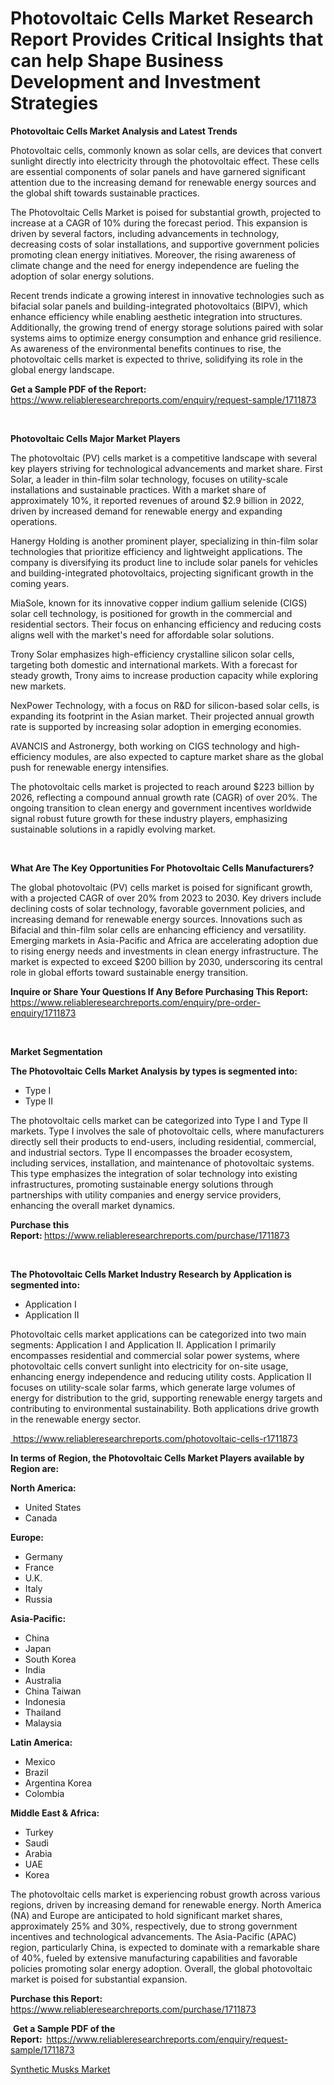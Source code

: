 <p><h1>Photovoltaic Cells Market Research Report Provides Critical Insights that can help Shape Business Development and Investment Strategies</h1></p><p><strong>Photovoltaic Cells Market Analysis and Latest Trends</strong></p>
<p><p>Photovoltaic cells, commonly known as solar cells, are devices that convert sunlight directly into electricity through the photovoltaic effect. These cells are essential components of solar panels and have garnered significant attention due to the increasing demand for renewable energy sources and the global shift towards sustainable practices.</p><p>The Photovoltaic Cells Market is poised for substantial growth, projected to increase at a CAGR of 10% during the forecast period. This expansion is driven by several factors, including advancements in technology, decreasing costs of solar installations, and supportive government policies promoting clean energy initiatives. Moreover, the rising awareness of climate change and the need for energy independence are fueling the adoption of solar energy solutions.</p><p>Recent trends indicate a growing interest in innovative technologies such as bifacial solar panels and building-integrated photovoltaics (BIPV), which enhance efficiency while enabling aesthetic integration into structures. Additionally, the growing trend of energy storage solutions paired with solar systems aims to optimize energy consumption and enhance grid resilience. As awareness of the environmental benefits continues to rise, the photovoltaic cells market is expected to thrive, solidifying its role in the global energy landscape.</p></p>
<p><strong>Get a Sample PDF of the Report:&nbsp;</strong> <a href="https://www.reliableresearchreports.com/enquiry/request-sample/1711873?utm_campaign=3059&utm_medium=2&utm_source=Github&utm_content=ia&utm_term=27032025&utm_id=photovoltaic-cells">https://www.reliableresearchreports.com/enquiry/request-sample/1711873</a></p>
<p>&nbsp;</p>
<p><strong>Photovoltaic Cells Major Market Players</strong></p>
<p><p>The photovoltaic (PV) cells market is a competitive landscape with several key players striving for technological advancements and market share. First Solar, a leader in thin-film solar technology, focuses on utility-scale installations and sustainable practices. With a market share of approximately 10%, it reported revenues of around $2.9 billion in 2022, driven by increased demand for renewable energy and expanding operations.</p><p>Hanergy Holding is another prominent player, specializing in thin-film solar technologies that prioritize efficiency and lightweight applications. The company is diversifying its product line to include solar panels for vehicles and building-integrated photovoltaics, projecting significant growth in the coming years.</p><p>MiaSole, known for its innovative copper indium gallium selenide (CIGS) solar cell technology, is positioned for growth in the commercial and residential sectors. Their focus on enhancing efficiency and reducing costs aligns well with the market's need for affordable solar solutions.</p><p>Trony Solar emphasizes high-efficiency crystalline silicon solar cells, targeting both domestic and international markets. With a forecast for steady growth, Trony aims to increase production capacity while exploring new markets.</p><p>NexPower Technology, with a focus on R&D for silicon-based solar cells, is expanding its footprint in the Asian market. Their projected annual growth rate is supported by increasing solar adoption in emerging economies.</p><p>AVANCIS and Astronergy, both working on CIGS technology and high-efficiency modules, are also expected to capture market share as the global push for renewable energy intensifies.</p><p>The photovoltaic cells market is projected to reach around $223 billion by 2026, reflecting a compound annual growth rate (CAGR) of over 20%. The ongoing transition to clean energy and government incentives worldwide signal robust future growth for these industry players, emphasizing sustainable solutions in a rapidly evolving market.</p></p>
<p>&nbsp;</p>
<p><strong>What Are The Key Opportunities For Photovoltaic Cells Manufacturers?</strong></p>
<p><p>The global photovoltaic (PV) cells market is poised for significant growth, with a projected CAGR of over 20% from 2023 to 2030. Key drivers include declining costs of solar technology, favorable government policies, and increasing demand for renewable energy sources. Innovations such as Bifacial and thin-film solar cells are enhancing efficiency and versatility. Emerging markets in Asia-Pacific and Africa are accelerating adoption due to rising energy needs and investments in clean energy infrastructure. The market is expected to exceed $200 billion by 2030, underscoring its central role in global efforts toward sustainable energy transition.</p></p>
<p><strong>Inquire or Share Your Questions If Any Before Purchasing This Report:</strong> <a href="https://www.reliableresearchreports.com/enquiry/pre-order-enquiry/1711873?utm_campaign=3059&utm_medium=2&utm_source=Github&utm_content=ia&utm_term=27032025&utm_id=photovoltaic-cells">https://www.reliableresearchreports.com/enquiry/pre-order-enquiry/1711873</a></p>
<p>&nbsp;</p>
<p><strong>Market Segmentation</strong></p>
<p><strong>The Photovoltaic Cells Market Analysis by types is segmented into:</strong></p>
<p><ul><li>Type I</li><li>Type II</li></ul></p>
<p><p>The photovoltaic cells market can be categorized into Type I and Type II markets. Type I involves the sale of photovoltaic cells, where manufacturers directly sell their products to end-users, including residential, commercial, and industrial sectors. Type II encompasses the broader ecosystem, including services, installation, and maintenance of photovoltaic systems. This type emphasizes the integration of solar technology into existing infrastructures, promoting sustainable energy solutions through partnerships with utility companies and energy service providers, enhancing the overall market dynamics.</p></p>
<p><strong>Purchase this Report:&nbsp;</strong><a href="https://www.reliableresearchreports.com/purchase/1711873?utm_campaign=3059&utm_medium=2&utm_source=Github&utm_content=ia&utm_term=27032025&utm_id=photovoltaic-cells">https://www.reliableresearchreports.com/purchase/1711873</a></p>
<p>&nbsp;</p>
<p><strong>The Photovoltaic Cells Market Industry Research by Application is segmented into:</strong></p>
<p><ul><li>Application I</li><li>Application II</li></ul></p>
<p><p>Photovoltaic cells market applications can be categorized into two main segments: Application I and Application II. Application I primarily encompasses residential and commercial solar power systems, where photovoltaic cells convert sunlight into electricity for on-site usage, enhancing energy independence and reducing utility costs. Application II focuses on utility-scale solar farms, which generate large volumes of energy for distribution to the grid, supporting renewable energy targets and contributing to environmental sustainability. Both applications drive growth in the renewable energy sector.</p></p>
<p><a href="https://www.reliableresearchreports.com/photovoltaic-cells-r1711873?utm_campaign=3059&utm_medium=2&utm_source=Github&utm_content=ia&utm_term=27032025&utm_id=photovoltaic-cells">&nbsp;https://www.reliableresearchreports.com/photovoltaic-cells-r1711873</a></p>
<p><strong>In terms of Region, the Photovoltaic Cells Market Players available by Region are:</strong></p>
<p>
    <p> <strong> North America: </strong>
        <ul>
            <li>United States</li>
            <li>Canada</li>
        </ul>
        </p> 
    <p> <strong> Europe: </strong>
        <ul>
            <li>Germany</li>
            <li>France</li>
            <li>U.K.</li>
            <li>Italy</li>
            <li>Russia</li>
        </ul>
        </p> 
    <p> <strong> Asia-Pacific: </strong>
        <ul>
            <li>China</li>
            <li>Japan</li>
            <li>South Korea</li>
            <li>India</li>
            <li>Australia</li>
            <li>China Taiwan</li>
            <li>Indonesia</li>
            <li>Thailand</li>
            <li>Malaysia</li>
        </ul>
        </p> 
    <p> <strong> Latin America: </strong>
        <ul>
            <li>Mexico</li>
            <li>Brazil</li>
            <li>Argentina Korea</li>
            <li>Colombia</li>
        </ul>
        </p> 
    <p> <strong> Middle East & Africa: </strong>
        <ul>
            <li>Turkey</li>
            <li>Saudi</li>
            <li>Arabia</li>
            <li>UAE</li>
            <li>Korea</li>
        </ul>
    </p>
    </p>
<p><p>The photovoltaic cells market is experiencing robust growth across various regions, driven by increasing demand for renewable energy. North America (NA) and Europe are anticipated to hold significant market shares, approximately 25% and 30%, respectively, due to strong government incentives and technological advancements. The Asia-Pacific (APAC) region, particularly China, is expected to dominate with a remarkable share of 40%, fueled by extensive manufacturing capabilities and favorable policies promoting solar energy adoption. Overall, the global photovoltaic market is poised for substantial expansion.</p></p>
<p><strong>Purchase this Report: </strong><a href="https://www.reliableresearchreports.com/purchase/1711873?utm_campaign=3059&utm_medium=2&utm_source=Github&utm_content=ia&utm_term=27032025&utm_id=photovoltaic-cells">https://www.reliableresearchreports.com/purchase/1711873</a></p>
<p>&nbsp;<strong>Get a Sample PDF of the Report:&nbsp;&nbsp;</strong><a href="https://www.reliableresearchreports.com/enquiry/request-sample/1711873?utm_campaign=3059&utm_medium=2&utm_source=Github&utm_content=ia&utm_term=27032025&utm_id=photovoltaic-cells">https://www.reliableresearchreports.com/enquiry/request-sample/1711873</a></p>
<p><strong></strong></p>
<p><p><a href="https://github.com/scaseiargas/Market-Research-Report-List-1/blob/main/synthetic-musks-market.md?utm_campaign=3059&utm_medium=2&utm_source=Github&utm_content=ia&utm_term=27032025&utm_id=photovoltaic-cells">Synthetic Musks Market</a></p></p>